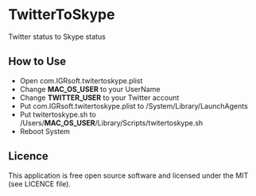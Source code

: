 TwitterToSkype
==============

Twitter status to Skype status

How to Use
-------------

* Open com.IGRsoft.twitertoskype.plist
* Change __MAC_OS_USER__ to your UserName
* Change __TWITTER_USER__ to your Twitter account
* Put com.IGRsoft.twitertoskype.plist to /System/Library/LaunchAgents
* Put twitertoskype.sh to /Users/__MAC_OS_USER__/Library/Scripts/twitertoskype.sh
* Reboot System

Licence
-------------

This application is free open source software and licensed under the MIT (see LICENCE file).